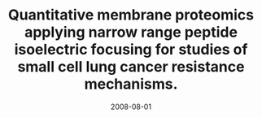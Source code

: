 ---
link: https://dx.doi.org/10.1002/pmic.200800174
journal: Proteomics
title: Quantitative membrane proteomics applying narrow range peptide isoelectric focusing for studies of small cell lung cancer resistance mechanisms.
date: 2008-08-01
authors: Eriksson, H, Lengqvist, J, Hedlund, J, Uhlén, K, Orre, LM, Bjellqvist, B, Persson, B, Lehtiö, J, Jakobsson, PJ
---